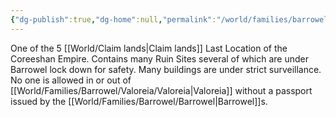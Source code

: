 ```yaml
---
{"dg-publish":true,"dg-home":null,"permalink":"/world/families/barrowel/valoreia/valoreia/","dgPassFrontmatter":true}
---
```



One of the 5 [[World/Claim lands\|Claim lands]]
Last Location of the Coreeshan Empire. Contains many Ruin Sites several of which are under Barrowel lock down for safety. 
Many buildings are under strict surveillance. 
No one is allowed in or out of [[World/Families/Barrowel/Valoreia/Valoreia\|Valoreia]] without a passport issued by the [[World/Families/Barrowel/Barrowel\|Barrowel]]s. 